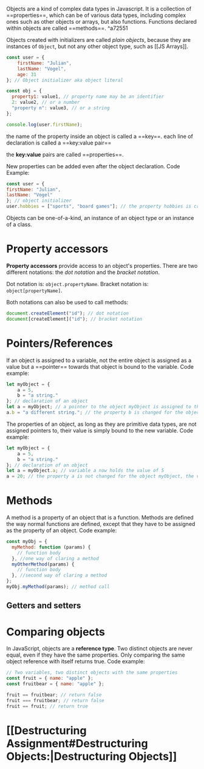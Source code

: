 Objects are a kind of complex data types in Javascript. It is a collection of ==properties==, which can be of various data types, including complex ones such as other objects or arrays, but also functions. Functions declared within objects are called ==methods==. ^a72551

Objects created with initializers are called _plain objects_, because they are instances of `Object`, but not any other object type, such as [[JS Arrays]].


```js
const user = {
	firstName: "Julian",
	lastName: "Vogel",
	age: 31
}; // Object initializer aka object literal

const obj = {
  property1: value1, // property name may be an identifier
  2: value2, // or a number
  "property n": value3, // or a string
};

console.log(user.firstName);
```
the name of the property inside an object is called a ==key==.
each line of declaration is called a ==key:value pair==

the **key:value** pairs are called ==properties==.

New properties can be added even after the object declaration. Code Example:
```js
const user = {
firstName: "Julian",
lastName: "Vogel"
}; // object initializer
user.hobbies = ["sports", "board games"]; // the property hobbies is created for the object user and assigned an array
```

Objects can be one-of-a-kind, an instance of an object type or an instance of a class.

# Property accessors

**Property accessors** provide access to an object's properties. 
There are two different notations: the *dot notation* and the *bracket notation*.

Dot notation is: `object.propertyName`.
Bracket notation is: `object[propertyName]`.

Both notations can also be used to call methods:
```js
document.createElement("id"); // dot notation
document[createElement]("id"); // bracket notation
```

# Pointers/References

If an object is assigned to a variable, not the entire object is assigned as a value but a ==pointer== towards that object is bound to the variable. Code example:
```js
let myObject = {
	a = 5,
	b = "a string."
}; // declaration of an object
let a = myObject; // a pointer to the object myObject is assigned to the variable a
a.b = "a different string."; // the property b is changed for the object myObject, in effect a.b and myObject.b refer to the same thing
```

The properties of an object, as long as they are primitive data types, are not assigned pointers to, their value is simply bound to the new variable. Code example:
```js
let myObject = {
	a = 5,
	b = "a string."
}; // declaration of an object
let a = myObject.a; // variable a now holds the value of 5
a = 20; // the property a is not changed for the object myObject, the variable a simply has its value changed to 20
```

# Methods

A method is a property of an object that is a function. Methods are defined the way normal functions are defined, except that they have to be assigned as the property of an object. Code example:

```js
const myObj = {
  myMethod: function (params) {
    // function body
  }, //one way of claring a method
  myOtherMethod(params) {
    // function body
  }, //second way of claring a method
};
myObj.myMethod(params); // method call
```

## Getters and setters

# Comparing objects

In JavaScript, objects are a **reference type**. Two distinct objects are never equal, even if they have the same properties. Only comparing the same object reference with itself returns true.
Code example:
```js
// Two variables, two distinct objects with the same properties
const fruit = { name: "apple" };
const fruitbear = { name: "apple" };

fruit == fruitbear; // return false
fruit === fruitbear; // return false
fruit == fruit; // return true
```

# [[Destructuring Assignment#Destructuring Objects:|Destructuring Objects]]

